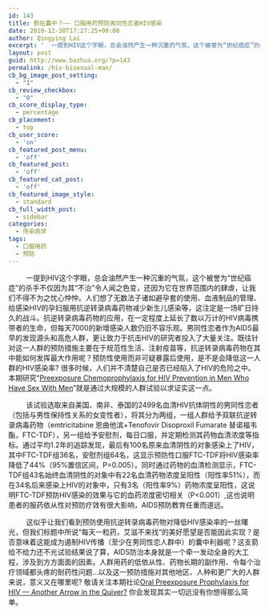 ```yaml
---
id: 143
title: 箭在囊中？—— 口服用药预防男同性恋者HIV感染
date: 2010-12-30T17:27:25+00:00
author: Qingying Lai
excerpt: '  一提到HIV这个字眼，总会油然产生一种沉重的气氛，这个被誉为“世纪癌症”的杀手不仅因为其“不治”令人闻之色变，还因为它在世界范围内的肆虐，让我们不得不为之忧心忡忡。人们想了无数法子诸如避孕套的使用、血液制品的管理、给感染HIV的孕妇服用抗逆转录病毒药物减少新生儿感染等，这注定是一场旷日持久的战斗。抗逆转录病毒药物的应用，在一定程度上延长了数以万计的HIV病毒携带者的生命，但每天7000的新增感染人数仍旧不容乐观。男同性恋者作为AIDS最早的发现源头和高危人群，更让致力于抗击HIV的研究者投入了大量关注。既往针对这一人群的预防措施主要在于规范性生活、注射疫苗等，抗逆转录病毒药物在其中能如何发挥最大作用呢？'
layout: post
guid: http://www.bazhua.org/?p=143
permalink: /hiv-bisexual-man/
cb_bg_image_post_setting:
  - "1"
cb_review_checkbox:
  - "0"
cb_score_display_type:
  - percentage
cb_placement:
  - top
cb_user_score:
  - 'on'
cb_featured_post_menu:
  - 'off'
cb_featured_post:
  - 'off'
cb_featured_cat_post:
  - 'off'
cb_featured_image_style:
  - standard
cb_full_width_post:
  - sidebar
categories:
  - 传染病学
tags:
  - 口服用药
  - 预防
---
```

         一提到HIV这个字眼，总会油然产生一种沉重的气氛，这个被誉为“世纪癌症”的杀手不仅因为其“不治”令人闻之色变，还因为它在世界范围内的肆虐，让我们不得不为之忧心忡忡。人们想了无数法子诸如避孕套的使用、血液制品的管理、给感染HIV的孕妇服用抗逆转录病毒药物减少新生儿感染等，这注定是一场旷日持久的战斗。抗逆转录病毒药物的应用，在一定程度上延长了数以万计的HIV病毒携带者的生命，但每天7000的新增感染人数仍旧不容乐观。男同性恋者作为AIDS最早的发现源头和高危人群，更让致力于抗击HIV的研究者投入了大量关注。既往针对这一人群的预防措施主要在于规范性生活、注射疫苗等，抗逆转录病毒药物在其中能如何发挥最大作用呢？预防性使用而非可疑暴露后使用，是不是会降低这一人群的HIV感染率? 很多时候，人们并不清楚自己是否已经陷入了HIV的危险之中。本期研究“[Preexposure Chemoprophylaxis for HIV Prevention in Men Who Have Sex With Men](http://www.nejm.org/doi/full/10.1056/NEJMoa1011205)”就是通过大规模的人群试验以求证实这一点。

         该试验选取来自美国、南非、泰国的2499名血清HIV抗体阴性的男同性恋者（包括与男性保持性关系的女变性者），将其分为两组，一组人群给予双联抗逆转录病毒药物（emtricitabine 恩曲他滨+Tenofovir Disoproxil Fumarate 替诺福韦酯，FTC-TDF），另一组给予安慰剂，每日口服，并定期检测其药物血清浓度等指标。通过平均1.2年的追踪发现，最后有100名原来血清阴性的对象感染上了HIV，其中FTC-TDF组36名，安慰剂组64名，这显示预防性口服FTC-TDF将HIV感染率降低了44%（95%置信区间，P=0.005）。同时通过药物的血清检测显示，FTC-TDF组43名始终血清阴性的对象中有22名血清药物浓度呈阳性（阳性率51%），而在34名后来感染上HIV的对象中，只有3名（阳性率9%）药物浓度呈阳性，这说明FTC-TDF预防HIV感染的效果与它的血药浓度密切相关（P<0.001）,这也说明患者的服药依从性对预防疗效有很大影响，AIDS预防教育任重而道远。

         这似乎让我们看到预防使用抗逆转录病毒药物对降低HIV感染率的一丝曙光，但我们标题中所说“每天一粒药，艾滋不来找”的美好愿望是否能因此实现？是否意味着这能成为遏制HIV传播（至少在男同性恋人群中）的囊中利器呢？这支箭给不给力还不光试验结果说了算，AIDS防治本身就是一个牵一发动全身的大工程，涉及到方方面面的因素。人群用药的低依从性、药物长期的副作用、令每个治疗领域都头疼的耐药性问题…以及这一预防措施对其他地区、人种和更广大的人群来说，意义又在哪里呢? 敬请关注本期社论[Oral Preexposure Prophylaxis for HIV — Another Arrow in the Quiver?](http://www.nejm.org/doi/full/10.1056/NEJMe1012929) 你会发现其实一切远没有你想得那么简单。
